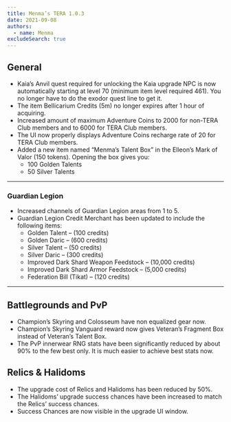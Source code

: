```yaml
---
title: Menma’s TERA 1.0.3
date: 2021-09-08
authors:
  - name: Menma
excludeSearch: true
---
```


## General
- Kaia’s Anvil quest required for unlocking the Kaia upgrade NPC is now automatically starting at level 70 (minimum item level required 461). You no longer have to do the exodor quest line to get it.
- The item Bellicarium Credits (5m) no longer expires after 1 hour of acquiring.
- Increased amount of maximum Adventure Coins to 2000 for non-TERA Club members and to 6000 for TERA Club members.
- The UI now properly displays Adventure Coins recharge rate of 20 for TERA Club members.
- Added a new item named “Menma’s Talent Box” in the Elleon’s Mark of Valor (150 tokens). Opening the box gives you:
  - 100 Golden Talents
  - 50 Silver Talents

<hr/>

### Guardian Legion
- Increased channels of Guardian Legion areas from 1 to 5.
- Guardian Legion Credit Merchant has been updated to include the following items:
  - Golden Talent – (100 credits)
  - Golden Daric – (600 credits)
  - Silver Talent – (50 credits)
  - Silver Daric – (300 credits)
  - Improved Dark Shard Weapon Feedstock – (10,000 credits)
  - Improved Dark Shard Armor Feedstock – (5,000 credits)
  - Federation Bill (Tikat) – (120 credits)

<hr/>

## Battlegrounds and PvP
- Champion’s Skyring and Colosseum have non equalized gear now.
- Champion’s Skyring Vanguard reward now gives Veteran’s Fragment Box instead of Veteran’s Talent Box.
- The PvP innerwear RNG stats have been significantly reduced by about 90% to the few best only. It is much easier to achieve best stats now.

## Relics & Halidoms
- The upgrade cost of Relics and Halidoms has been reduced by 50%.
- The Halidoms’ upgrade success chances have been increased to match the Relics’ success chances.
- Success Chances are now visible in the upgrade UI window.
